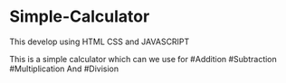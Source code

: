 # Simple-Calculator
This develop using HTML CSS and JAVASCRIPT 

This is a simple calculator which can we use for #Addition #Subtraction #Multiplication And #Division 
